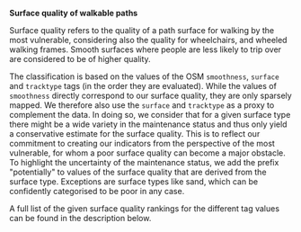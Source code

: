 **Surface quality of walkable paths**

Surface quality refers to the quality of a path surface for walking by the most vulnerable, considering also the quality for wheelchairs, and wheeled walking frames. Smooth surfaces where people are less likely to trip over are considered to be of higher quality.

The classification is based on the values of the OSM `smoothness`, `surface` and `tracktype` tags (in the order they are evaluated). While the values of `smoothness` directly correspond to our surface quality, they are only sparsely mapped. We therefore also use the `surface` and `tracktype` as a proxy to complement the data. In doing so, we consider that for a given surface type there might be a wide variety in the maintenance status and thus only yield a conservative estimate for the surface quality. This is to reflect our commitment to creating our indicators from the perspective of the most vulnerable, for whom a poor surface quality can become a major obstacle. To highlight the uncertainty of the maintenance status, we add the prefix "potentially" to values of the surface quality that are derived from the surface type. Exceptions are surface types like sand, which can be confidently categorised to be poor in any case.

A full list of the given surface quality rankings for the different tag values can be found in the description below.
